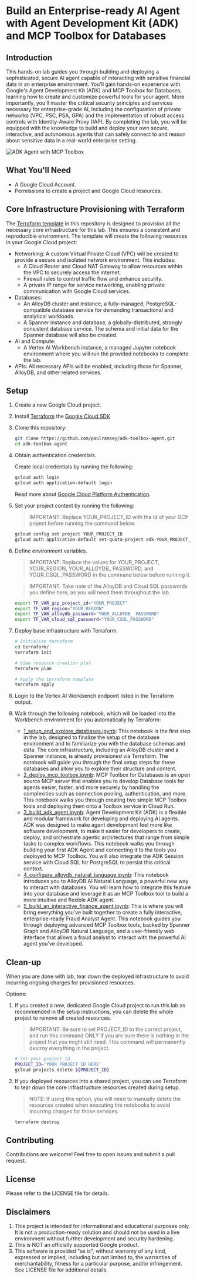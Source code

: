 # Build an Enterprise-ready AI Agent with Agent Development Kit (ADK) and MCP Toolbox for Databases

## Introduction

This hands-on lab guides you through building and deploying a sophisticated, secure AI agent capable of interacting with sensitive financial data in an enterprise environment. You'll gain hands-on experience with Google's Agent Development Kit (ADK) and MCP Toolbox for Databases, learning how to create and customize powerful tools for your agent. More importantly, you'll master the critical security principles and services necessary for enterprise-grade AI, including the configuration of private networks (VPC, PSC, PSA, GPA) and the implementation of robust access controls with Identity-Aware Proxy (IAP). By completing the lab, you will be equipped with the knowledge to build and deploy your own secure, interactive, and autonomous agents that can safely connect to and reason about sensitive data in a real-world enterprise setting.

![ADK Agent with MCP Toolbox](./notebooks/img/adk-ui/scenario_3.png)

## What You'll Need

* A Google Cloud Account.
* Permissions to create a project and Google Cloud resources.

## Core Infrastructure Provisioning with Terraform

The [Terraform template](./terraform/main.tf) in this repository is designed to provision all the necessary core infrastructure for this lab. This ensures a consistent and reproducible environment. The template will create the following resources in your Google Cloud project:

* Networking: A custom Virtual Private Cloud (VPC) will be created to provide a secure and isolated network environment. This includes:
    * A Cloud Router and Cloud NAT Gateway to allow resources within the VPC to securely access the internet.
    * Firewall rules to control traffic flow and enhance security.
    * A private IP range for service networking, enabling private communication with Google Cloud services.
* Databases:
    * An AlloyDB cluster and instance, a fully-managed, PostgreSQL-compatible database service for demanding transactional and analytical workloads.
    * A Spanner instance and database, a globally-distributed, strongly consistent database service. The schema and initial data for the Spanner database will also be created.
* AI and Compute:
    * A Vertex AI Workbench instance, a managed Jupyter notebook environment where you will run the provided notebooks to complete the lab.
* APIs: All necessary APIs will be enabled, including those for Spanner, AlloyDB, and other related services.

## Setup

1. Create a new Google Cloud project.

1. Install [Terraform](https://developer.hashicorp.com/terraform/tutorials/aws-get-started/install-cli) the [Google Cloud SDK](https://cloud.google.com/sdk/docs/install)

1. Clone this repository:

    ``` bash
    git clone https://github.com/paulramsey/adk-toolbox-agent.git
    cd adk-toolbox-agent
    ```

1. Obtain authentication credentials.

    Create local credentials by running the following:

    ``` bash
    gcloud auth login
    gcloud auth application-default login
    ```

    Read more about [Google Cloud Platform Authentication](https://cloud.google.com/docs/authentication).

1. Set your project context by running the following:

    > IMPORTANT: Replace YOUR_PROJECT_ID with the id of your GCP project before running the command below.

    ``` bash
    gcloud config set project YOUR_PROJECT_ID
    gcloud auth application-default set-quota-project adk-YOUR_PROJECT_ID
    ```

1. Define environment variables. 
    > IMPORTANT: Replace the values for YOUR_PROJECT, YOUR_REGION, YOUR_ALLOYDB_ PASSWORD, and YOUR_CSQL_PASSWORD in the command below before running it.

    > IMPORTANT: Take note of the AlloyDB and Cloud SQL passwords you define here, as you will need them throughout the lab.

    ``` bash
    export TF_VAR_gcp_project_id="YOUR_PROJECT"
    export TF_VAR_region="YOUR_REGION"
    export TF_VAR_alloydb_password="YOUR_ALLOYDB_ PASSWORD"
    export TF_VAR_cloud_sql_password="YOUR_CSQL_PASSWORD"
    ```

1. Deploy base infrastructure with Terraform.

    ``` bash
    # Initialize terraform
    cd terraform/
    terraform init
    ```

    ``` bash
    # View resource creation plan
    terraform plan
    ```

    ``` bash
    # Apply the terraform template
    terraform apply
    ```

1. Login to the Vertex AI Workbench endpoint listed in the Terraform output.

1. Walk through the following notebook, which will be loaded into the Workbench environment for you automatically by Terraform:

    - [1_setup_and_explore_databases.ipynb](./notebooks/1_setup_and_explore_databases.ipynb): This notebook is the first step in the lab, designed to finalize the setup of the database environment and to familiarize you with the database schemas and data. The core infrastructure, including an AlloyDB cluster and a Spanner instance, is already provisioned via Terraform. The notebook will guide you through the final setup steps for these databases and allow you to explore their structure and content.
    - [2_deploy_mcp_toolbox.ipynb](./notebooks/2_deploy_mcp_toolbox.ipynb): MCP Toolbox for Databases is an open source MCP server that enables you to develop Database tools for agents easier, faster, and more securely by handling the complexities such as connection pooling, authentication, and more. This notebook walks you through creating two simple MCP Toolbox tools and deploying them onto a Toolbox service in Cloud Run.
    - [3_build_adk_agent.ipynb](./notebooks/3_build_adk_agent.ipynb): Agent Development Kit (ADK) is a flexible and modular framework for developing and deploying AI agents. ADK was designed to make agent development feel more like software development, to make it easier for developers to create, deploy, and orchestrate agentic architectures that range from simple tasks to complex workflows. This notebook walks you through building your first ADK Agent and connecting it to the tools you deployed to MCP Toolbox. You will also integrate the ADK Session service with Cloud SQL for PostgreSQL to persist this critical context.
    - [4_configure_alloydb_natural_language.ipynb](./notebooks/4_configure_alloydb_natural_language.ipynb): This notebook introduces you to AlloyDB AI Natural Language, a powerful new way to interact with databases. You will learn how to integrate this feature into your database and leverage it as an MCP Toolbox tool to build a more intuitive and flexible ADK agent.
    - [5_build_an_interactive_finance_agent.ipynb](./notebooks/5_build_an_interactive_finance_agent.ipynb): This is where you will bring everything you've built together to create a fully interactive, enterprise-ready Fraud Analyst Agent. This notebook guides you through deploying advanced MCP Toolbox tools, backed by Spanner Graph and AlloyDB Natural Language, and a user-friendly web interface that allows a fraud analyst to interact with the powerful AI agent you've developed.

## Clean-up

When you are done with lab, tear down the deployed infrastructure to avoid incurring ongoing charges for provisioned resources.

Options:

1. If you created a new, dedicated Google Cloud project to run this lab as recommended in the setup instructions, you can delete the whole project to remove all created resources.

    > IMPORTANT: Be sure to set PROJECT_ID to the correct project, and run this command ONLY if you are sure there is nothing in the project that you might still need. This command will permanently destroy everything in the project.

    ``` bash
    # Set your project id
    PROJECT_ID='YOUR PROJECT ID HERE'
    gcloud projects delete ${PROJECT_ID}
    ```

1. If you deployed resources into a shared project, you can use Terraform to tear down the core infrastructure resources created during setup.

    > NOTE: If using this option, you will need to manually delete the resources created when executing the notebooks to avoid incurring charges for those services.

    ``` bash
    terraform destroy 
    ```

## Contributing

Contributions are welcome! Feel free to open issues and submit a pull request.

## License

Please refer to the LICENSE file for details.

## Disclaimers

1. This project is intended for informational and educational purposes only. It is not a production-ready solution and should not be used in a live environment without further development and security hardening.
1. This is NOT an officially supported Google product.
1. This software is provided "as is", without warranty of any kind, expressed or implied, including but not limited to, the warranties of merchantability, fitness for a particular purpose, and/or infringement. See LICENSE file for additional details.